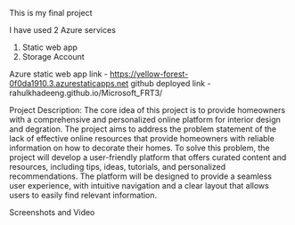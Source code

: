 This is my final project



I have used 2 Azure services
1) Static web app
2) Storage Account


Azure static web app link - https://yellow-forest-0f0da1910.3.azurestaticapps.net
github deployed link - rahulkhadeeng.github.io/Microsoft_FRT3/

Project Description:
The core idea of this project is to provide homeowners with a comprehensive and personalized online platform for interior design and degration. The project aims to address the problem statement of the lack of effective online resources that provide homeowners with reliable information on how to decorate their homes.
To solve this problem, the project will develop a user-friendly platform that offers curated content and resources, including tips, ideas, tutorials, and personalized recommendations. The platform will be designed to provide a seamless user experience, with intuitive navigation and a clear layout that allows users to easily find relevant information.


Screenshots and Video

